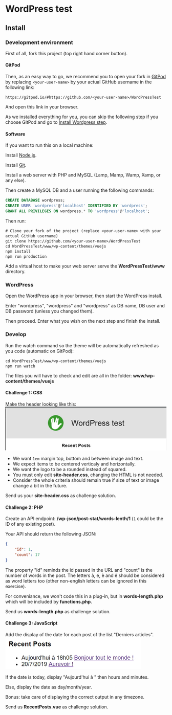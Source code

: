 # WordPress test

## Install

### Development environment

First of all, fork this project (top right hand corner button).

#### GitPod

Then, as an easy way to go, we recommend you to open your fork in [GitPod](https://gitpod.io/) by replacing `<your-user-name>` by
your actual GitHub username in the following link:
```
https://gitpod.io/#https://github.com/<your-user-name>/WordPressTest
```

And open this link in your browser.

As we installed everything for you, you can skip the following step if you choose GitPod and go to
[Install Wordpress step](#wordpress).

#### Software

If you want to run this on a local machine:

Install [Node.js](https://nodejs.org).

Install [Git](https://git-scm.com/).

Install a web server with PHP and MySQL (Lamp, Mamp, Wamp, Xamp, or any else).

Then create a MySQL DB and a user running the following commands:
```sql
CREATE DATABASE wordpress;
CREATE USER 'wordpress'@'localhost' IDENTIFIED BY 'wordpress';
GRANT ALL PRIVILEGES ON wordpress.* TO 'wordpress'@'localhost';
```

Then run:

```shell
# Clone your fork of the project (replace <your-user-name> with your actual GitHub username)
git clone https://github.com/<your-user-name>/WordPressTest
cd WordPressTest/www/wp-content/themes/vuejs
npm install
npm run production
```

Add a virtual host to make your web server serve the **WordPressTest/www** directory.

### WordPress

Open the WordPress app in your browser, then start the WordPress install.

Enter "wordpress", "wordpress" and "wordpress" as DB name, DB user and DB password (unless you changed them).

Then proceed. Enter what you wish on the next step and finish the install.

### Develop

Run the watch command so the theme will be automatically refreshed as you code (automatic on GitPod):
```shell
cd WordPressTest/www/wp-content/themes/vuejs
npm run watch
```

The files you will have to check and edit are all in the folder:
**www/wp-content/themes/vuejs**

#### Challenge 1: CSS

Make the header looking like this:
![Expected header](https://github.com/OVNICap/WordPressTest/raw/master/www/wp-content/themes/vuejs/src/assets/expected-header.jpg)

- We want `1em` margin top, bottom and between image and text.
- We expect items to be centered verticaly and horizontally.
- We want the logo to be a rounded instead of squared.
- You must only edit **site-header.css**, changing the HTML is not needed.
- Consider the whole criteria should remain true if size of text or image change a bit in the future.

Send us your **site-header.css** as challenge solution.

#### Challenge 2: PHP

Create an API endpoint: **/wp-json/post-stat/words-lenth/1**
(`1` could be the ID of any existing post).

Your API should return the following JSON:
```json
{
    "id": 1,
    "count": 17
}
```

The property "id" reminds the id passed in the URL and "count" is the number
of words in the post. The letters à, é, è and ê should be considered as
word letters too (other non-english letters can be ignored in this exercise).

For conveniance, we won't code this in a plug-in, but in **words-length.php**
which will be included by **functions.php**.

Send us **words-length.php** as challenge solution.

#### Challenge 3: JavaScript

Add the display of the date for each post of the list "Derniers articles".
![Expected header](https://github.com/OVNICap/WordPressTest/raw/master/www/wp-content/themes/vuejs/src/assets/expected-recent-posts.jpg)

If the date is today, display "Aujourd'hui à " then hours and minutes.

Else, display the date as day/month/year.

Bonus: take care of displaying the correct output in any timezone.

Send us **RecentPosts.vue** as challenge solution.
